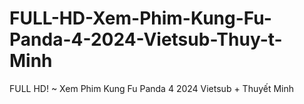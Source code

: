 # FULL-HD-Xem-Phim-Kung-Fu-Panda-4-2024-Vietsub-Thuy-t-Minh
FULL HD! ~ Xem Phim Kung Fu Panda 4 2024 Vietsub + Thuyết Minh
